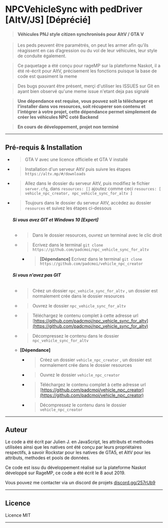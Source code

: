 # NPCVehicleSync with pedDriver [AltV/JS] [Déprécié]


> #### Véhicules PNJ style citizen synchronisés pour AltV / GTA V

> Les peds peuvent être paramétrés, on peut les armer afin qu’ils réagissent en cas d’agression ou du vol de leur véhicules, leur style de conduite également.

> Ce paquetage a été conçu pour rageMP sur la plateforme Naskot, il a été ré-écrit pour AltV, précisement les fonctions puisque la base de code est quasiment la meme

> Des bugs pouvant être présent, merçi d'utiliser les ISSUES sur Git en ayant bien observé qu'une meme issue n'etant deja pas signalé

> **Une dépendance est requise, vous pouvez soit la télécharger et l'installer dans vos resources, soit récuperer son contenu et l'intégrer à votre projet, cette dépendance permet simplement de créer les véhicules NPC coté Backend**

> **En cours de développement, projet non terminé**

----------

## Pré-requis & Installation

- > GTA V avec une licence officielle et GTA V installé

- > Installation d'un serveur AltV puis suivre les étapes
`https://altv.mp/#/downloads`

- > Allez dans le dossier du serveur AltV, puis modifiez le fichier `server.cfg`, dans `resources: []` ajoutez comme ceci `resources: [ vehicle_npc_creator, npc_vehicle_sync_for_altv ]`

- > Toujours dans le dossier du serveur AltV, accèdez au dossier `resources` et suivez les étapes ci-dessous
  ###### **Si vous avez GIT et Windows 10 [Expert]** 
   - > Dans le dossier resources, ouvrez un terminal avec le clic droit
   - > Ecrivez dans le terminal `git clone https://github.com/padcmoi/npc_vehicle_sync_for_altv`
     - > **[Dépendance]** Ecrivez dans le terminal `git clone https://github.com/padcmoi/vehicle_npc_creator`
  ###### **Si vous n'avez pas GIT** 
   - > Créez un dossier `npc_vehicle_sync_for_altv` , un dossier est normalement crée dans le dossier resources
   - > Ouvrez le dossier `npc_vehicle_sync_for_altv`
   - > Téléchargez le contenu complet à cette adresse url [https://github.com/padcmoi/npc_vehicle_sync_for_altv](https://github.com/padcmoi/npc_vehicle_sync_for_altv)
   - > Décompressez le contenu dans le dossier `npc_vehicle_sync_for_altv`
   - **[Dépendance]**
     - > Créez un dossier `vehicle_npc_creator` , un dossier est normalement crée dans  le dossier resources
     - > Ouvrez le dossier `vehicle_npc_creator`
     - > Téléchargez le contenu complet à cette adresse url [https://github.com/padcmoi/vehicle_npc_creator](https://github.com/padcmoi/vehicle_npc_creator)
     - > Décompressez le contenu dans le dossier `vehicle_npc_creator`

----------

## Auteur
Le code a été écrit par Julien J. en JavaScript, les attributs et methodes utilisées ainsi que les natives ont été conçu par leurs propriétaires respectifs, à savoir Rockstar pour les natives de GTA5, et AltV pour les attributs, methodes et pools de données.

Ce code est issu du développement réalisé sur la plateforme Naskot développé sur RageMP, ce code a été écrit le 8 aout 2019.

Vous pouvez me contacter via un discord de projets 
[discord.gg/257rUb9](https://discord.gg/257rUb9)

----------

## Licence
Licence MIT


----------

